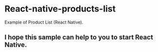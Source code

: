 # React-native-products-list
Example of Product List (React Native).

## I hope this sample can help to you to start React Native.
